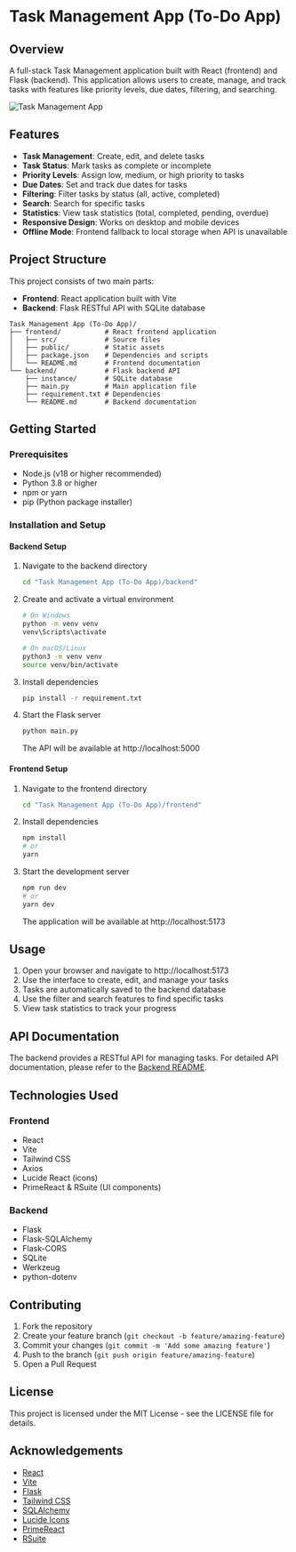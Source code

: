 # Task Management App (To-Do App)

## Overview

A full-stack Task Management application built with React (frontend) and Flask (backend). This application allows users to create, manage, and track tasks with features like priority levels, due dates, filtering, and searching.

![Task Management App](https://via.placeholder.com/800x400?text=Task+Management+App)

## Features

- **Task Management**: Create, edit, and delete tasks
- **Task Status**: Mark tasks as complete or incomplete
- **Priority Levels**: Assign low, medium, or high priority to tasks
- **Due Dates**: Set and track due dates for tasks
- **Filtering**: Filter tasks by status (all, active, completed)
- **Search**: Search for specific tasks
- **Statistics**: View task statistics (total, completed, pending, overdue)
- **Responsive Design**: Works on desktop and mobile devices
- **Offline Mode**: Frontend fallback to local storage when API is unavailable

## Project Structure

This project consists of two main parts:

- **Frontend**: React application built with Vite
- **Backend**: Flask RESTful API with SQLite database

```
Task Management App (To-Do App)/
├── frontend/           # React frontend application
│   ├── src/            # Source files
│   ├── public/         # Static assets
│   ├── package.json    # Dependencies and scripts
│   └── README.md       # Frontend documentation
└── backend/            # Flask backend API
    ├── instance/       # SQLite database
    ├── main.py         # Main application file
    ├── requirement.txt # Dependencies
    └── README.md       # Backend documentation
```

## Getting Started

### Prerequisites

- Node.js (v18 or higher recommended)
- Python 3.8 or higher
- npm or yarn
- pip (Python package installer)

### Installation and Setup

#### Backend Setup

1. Navigate to the backend directory
   ```bash
   cd "Task Management App (To-Do App)/backend"
   ```

2. Create and activate a virtual environment
   ```bash
   # On Windows
   python -m venv venv
   venv\Scripts\activate
   
   # On macOS/Linux
   python3 -m venv venv
   source venv/bin/activate
   ```

3. Install dependencies
   ```bash
   pip install -r requirement.txt
   ```

4. Start the Flask server
   ```bash
   python main.py
   ```
   The API will be available at http://localhost:5000

#### Frontend Setup

1. Navigate to the frontend directory
   ```bash
   cd "Task Management App (To-Do App)/frontend"
   ```

2. Install dependencies
   ```bash
   npm install
   # or
   yarn
   ```

3. Start the development server
   ```bash
   npm run dev
   # or
   yarn dev
   ```
   The application will be available at http://localhost:5173

## Usage

1. Open your browser and navigate to http://localhost:5173
2. Use the interface to create, edit, and manage your tasks
3. Tasks are automatically saved to the backend database
4. Use the filter and search features to find specific tasks
5. View task statistics to track your progress

## API Documentation

The backend provides a RESTful API for managing tasks. For detailed API documentation, please refer to the [Backend README](./backend/README.md).

## Technologies Used

### Frontend

- React
- Vite
- Tailwind CSS
- Axios
- Lucide React (icons)
- PrimeReact & RSuite (UI components)

### Backend

- Flask
- Flask-SQLAlchemy
- Flask-CORS
- SQLite
- Werkzeug
- python-dotenv

## Contributing

1. Fork the repository
2. Create your feature branch (`git checkout -b feature/amazing-feature`)
3. Commit your changes (`git commit -m 'Add some amazing feature'`)
4. Push to the branch (`git push origin feature/amazing-feature`)
5. Open a Pull Request

## License

This project is licensed under the MIT License - see the LICENSE file for details.

## Acknowledgements

- [React](https://reactjs.org/)
- [Vite](https://vitejs.dev/)
- [Flask](https://flask.palletsprojects.com/)
- [Tailwind CSS](https://tailwindcss.com/)
- [SQLAlchemy](https://www.sqlalchemy.org/)
- [Lucide Icons](https://lucide.dev/)
- [PrimeReact](https://primereact.org/)
- [RSuite](https://rsuitejs.com/)